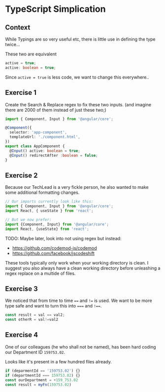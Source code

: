 # TypeScript Simplication

## Context

While Typings are so very useful etc, there
is little use in defining the type twice...

These two are equivalent
```ts
active = true;
active: boolean = true;
```

Since `active = true` is less code,
we want to change this everywhere..


## Exercise 1

Create the Search & Replace regex to fix these
two inputs. (and imagine there are 2000 of them
instead of just these two;)

```ts
import { Component, Input } from '@angular/core';

@Component({
  selector: 'app-component',
  templateUrl: './component.html',
})
export class AppComponent {
  @Input() active: boolean = true;
  @Input() redirectAfter :boolean =	false;
}
```



## Exercise 2

Because our TechLead is a very fickle person,
he also wanted to make some additional formatting changes.


```ts
// Our imports currently look like this:
import { Component, Input } from '@angular/core';
import React, { useState } from 'react';

// But we now prefer:
import {Component, Input} from '@angular/core';
import React, {useState} from 'react';
```


TODO: Maybe later, look into not using regex but instead:
- https://github.com/codemod-js/codemod
- https://github.com/facebook/jscodeshift

These tools typically only work when your working directory is clean.
I suggest you also always have a clean working directory before
unleashing a regex replace on a multide of files.



## Exercise 3

We noticed that from time to time `==` and `!=` is used.
We want to be more type safe and want to turn this into `===` and `!==`.

```ts
const result = val == val2;
const otherR = val!=val2
```



## Exercise 4

One of our colleagues (he who shall not be named),
has been hard coding our Department ID `159753.02`.

Looks like it's present in a few hundred files already.

```ts
if (deparmentId == '159753.02') {}
if (departmentId === 159753.02) {}
const ourDepartment = +159_753.02
const result = myFn(159753.02)
```
